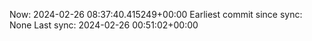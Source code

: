 Now: 2024-02-26 08:37:40.415249+00:00 Earliest commit since sync: None Last sync: 2024-02-26 00:51:02+00:00
